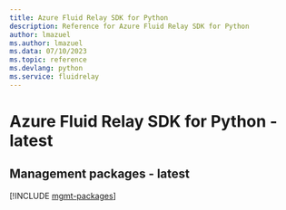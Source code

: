 ```yaml
---
title: Azure Fluid Relay SDK for Python
description: Reference for Azure Fluid Relay SDK for Python
author: lmazuel
ms.author: lmazuel
ms.data: 07/10/2023
ms.topic: reference
ms.devlang: python
ms.service: fluidrelay
---
```

# Azure Fluid Relay SDK for Python - latest

## Management packages - latest
[!INCLUDE [mgmt-packages](fluid-relay-mgmt-index.md)]
